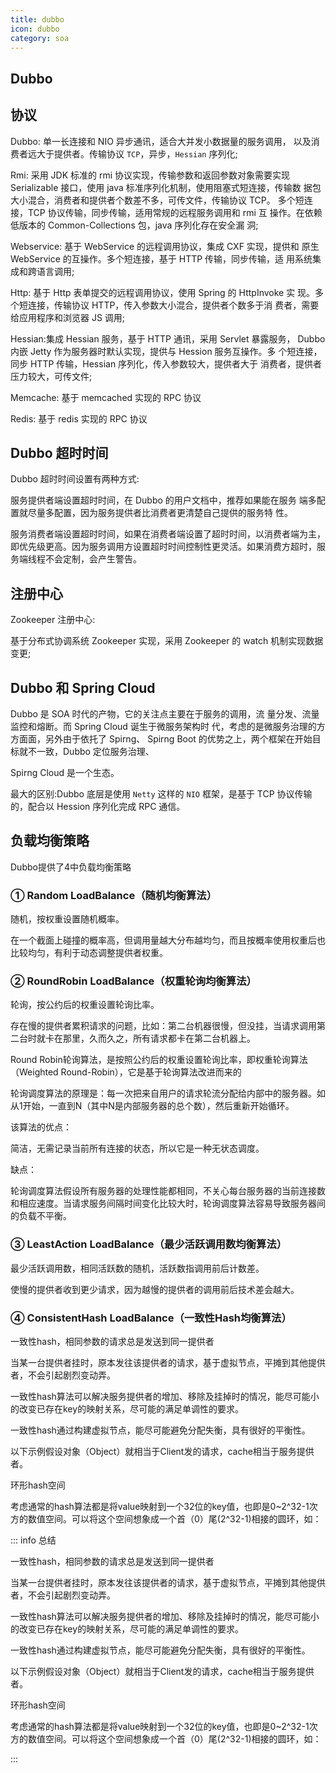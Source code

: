 ```yaml
---
title: dubbo
icon: dubbo
category: soa
---
```


## Dubbo

## 协议

Dubbo: 单一长连接和 NIO 异步通讯，适合大并发小数据量的服务调用， 以及消费者远大于提供者。传输协议 `TCP`，异步，`Hessian` 序列化;

Rmi: 采用 JDK 标准的 rmi 协议实现，传输参数和返回参数对象需要实现 Serializable 接口，使用 java 标准序列化机制，使用阻塞式短连接，传输数 据包大小混合，消费者和提供者个数差不多，可传文件，传输协议 TCP。 多个短连接，TCP 协议传输，同步传输，适用常规的远程服务调用和 rmi 互 操作。在依赖低版本的 Common-Collections 包，java 序列化存在安全漏 洞;

Webservice: 基于 WebService 的远程调用协议，集成 CXF 实现，提供和 原生 WebService 的互操作。多个短连接，基于 HTTP 传输，同步传输，适 用系统集成和跨语言调用;

Http: 基于 Http 表单提交的远程调用协议，使用 Spring 的 HttpInvoke 实 现。多个短连接，传输协议 HTTP，传入参数大小混合，提供者个数多于消 费者，需要给应用程序和浏览器 JS 调用;

Hessian:集成 Hessian 服务，基于 HTTP 通讯，采用 Servlet 暴露服务， Dubbo 内嵌 Jetty 作为服务器时默认实现，提供与 Hession 服务互操作。多 个短连接，同步 HTTP 传输，Hessian 序列化，传入参数较大，提供者大于 消费者，提供者压力较大，可传文件;

Memcache: 基于 memcached 实现的 RPC 协议

Redis: 基于 redis 实现的 RPC 协议

## Dubbo 超时时间

Dubbo 超时时间设置有两种方式:

服务提供者端设置超时时间，在 Dubbo 的用户文档中，推荐如果能在服务 端多配置就尽量多配置，因为服务提供者比消费者更清楚自己提供的服务特 性。

服务消费者端设置超时时间，如果在消费者端设置了超时时间，以消费者端为主，即优先级更高。因为服务调用方设置超时时间控制性更灵活。如果消费方超时，服务端线程不会定制，会产生警告。

## 注册中心

Zookeeper 注册中心:

 基于分布式协调系统 Zookeeper 实现，采用 Zookeeper 的 watch 机制实现数据变更;

## Dubbo 和 Spring Cloud

Dubbo 是 SOA 时代的产物，它的关注点主要在于服务的调用，流 量分发、流量监控和熔断。而 Spring Cloud 诞生于微服务架构时 代，考虑的是微服务治理的方方面面，另外由于依托了 Spirng、 Spirng Boot 的优势之上，两个框架在开始目标就不一致，Dubbo 定位服务治理、

Spirng Cloud 是一个生态。

最大的区别:Dubbo 底层是使用 `Netty` 这样的 `NIO` 框架，是基于 TCP 协议传输的，配合以 Hession 序列化完成 RPC 通信。

## 负载均衡策略

Dubbo提供了4中负载均衡策略

### ① Random LoadBalance（随机均衡算法）

随机，按权重设置随机概率。

在一个截面上碰撞的概率高，但调用量越大分布越均匀，而且按概率使用权重后也比较均匀，有利于动态调整提供者权重。

### ② RoundRobin LoadBalance（权重轮询均衡算法）

轮询，按公约后的权重设置轮询比率。

存在慢的提供者累积请求的问题，比如：第二台机器很慢，但没挂，当请求调用第二台时就卡在那里，久而久之，所有请求都卡在第二台机器上。

Round Robin轮询算法，是按照公约后的权重设置轮询比率，即权重轮询算法（Weighted Round-Robin），它是基于轮询算法改进而来的

轮询调度算法的原理是：每一次把来自用户的请求轮流分配给内部中的服务器。如从1开始，一直到N（其中N是内部服务器的总个数），然后重新开始循环。

该算法的优点：

简洁，无需记录当前所有连接的状态，所以它是一种无状态调度。

缺点：

轮询调度算法假设所有服务器的处理性能都相同，不关心每台服务器的当前连接数和相应速度。当请求服务间隔时间变化比较大时，轮询调度算法容易导致服务器间的负载不平衡。

### ③ LeastAction LoadBalance（最少活跃调用数均衡算法）

最少活跃调用数，相同活跃数的随机，活跃数指调用前后计数差。

使慢的提供者收到更少请求，因为越慢的提供者的调用前后技术差会越大。

### ④ ConsistentHash LoadBalance（一致性Hash均衡算法）

一致性hash，相同参数的请求总是发送到同一提供者

当某一台提供者挂时，原本发往该提供者的请求，基于虚拟节点，平摊到其他提供者，不会引起剧烈变动弄。

一致性hash算法可以解决服务提供者的增加、移除及挂掉时的情况，能尽可能小的改变已存在key的映射关系，尽可能的满足单调性的要求。

一致性hash通过构建虚拟节点，能尽可能避免分配失衡，具有很好的平衡性。

以下示例假设对象（Object）就相当于Client发的请求，cache相当于服务提供者。

环形hash空间

考虑通常的hash算法都是将value映射到一个32位的key值，也即是0~2^32-1次方的数值空间。可以将这个空间想象成一个首（0）尾(2^32-1)相接的圆环，如：

::: info 总结

一致性hash，相同参数的请求总是发送到同一提供者

当某一台提供者挂时，原本发往该提供者的请求，基于虚拟节点，平摊到其他提供者，不会引起剧烈变动弄。

一致性hash算法可以解决服务提供者的增加、移除及挂掉时的情况，能尽可能小的改变已存在key的映射关系，尽可能的满足单调性的要求。

一致性hash通过构建虚拟节点，能尽可能避免分配失衡，具有很好的平衡性。

以下示例假设对象（Object）就相当于Client发的请求，cache相当于服务提供者。

环形hash空间

考虑通常的hash算法都是将value映射到一个32位的key值，也即是0~2^32-1次方的数值空间。可以将这个空间想象成一个首（0）尾(2^32-1)相接的圆环，如：

:::
